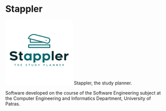 # Stappler

<img src="https://github.com/el-rookie/Stappler/blob/master/Stappler/src/res/stappler_logo.png" width="210" height="200">
Stappler, the study planner.

Software developed on the course of the Software Engineering subject
at the Computer Engineering and Informatics Department, University of Patras.
